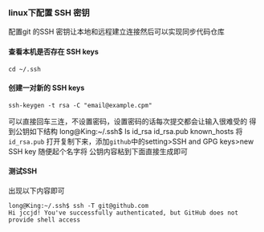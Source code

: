 ### linux下配置 SSH 密钥
配置git 的SSH 密钥让本地和远程建立连接然后可以实现同步代码仓库

#### 查看本机是否存在 SSH keys
    
    cd ~/.ssh

#### 创建一对新的 SSH keys
    
    ssh-keygen -t rsa -C "email@example.cpm"
可以直接回车三连，不设置密码，设置密码的话每次提交都会让输入很难受的
得到公钥如下结构
    long@King:~/.ssh$ ls
    id_rsa  id_rsa.pub  known_hosts
将 `id_rsa.pub` 打开复制下来，添加`github`中的setting>SSH and GPG keys>new SSH key
随便起个名字将 公钥内容粘到下面直接生成即可
#### 测试SSH
出现以下内容即可

    long@King:~/.ssh$ ssh -T git@github.com
    Hi jccjd! You've successfully authenticated, but GitHub does not provide shell access
        
